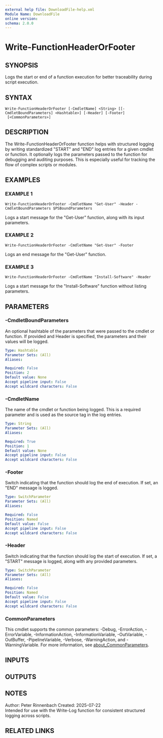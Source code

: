 ```yaml
---
external help file: DownloadFile-help.xml
Module Name: DownloadFile
online version:
schema: 2.0.0
---
```


# Write-FunctionHeaderOrFooter

## SYNOPSIS
Logs the start or end of a function execution for better traceability during script execution.

## SYNTAX

```
Write-FunctionHeaderOrFooter [-CmdletName] <String> [[-CmdletBoundParameters] <Hashtable>] [-Header] [-Footer]
 [<CommonParameters>]
```

## DESCRIPTION
The Write-FunctionHeaderOrFooter function helps with structured logging by writing standardized "START" and "END" log entries for a given cmdlet or function.
It optionally logs the parameters passed to the function for debugging and auditing purposes.
This is especially useful for tracking the flow of complex scripts or modules.

## EXAMPLES

### EXAMPLE 1
```
Write-FunctionHeaderOrFooter -CmdletName "Get-User" -Header -CmdletBoundParameters $PSBoundParameters
```

Logs a start message for the "Get-User" function, along with its input parameters.

### EXAMPLE 2
```
Write-FunctionHeaderOrFooter -CmdletName "Get-User" -Footer
```

Logs an end message for the "Get-User" function.

### EXAMPLE 3
```
Write-FunctionHeaderOrFooter -CmdletName "Install-Software" -Header
```

Logs a start message for the "Install-Software" function without listing parameters.

## PARAMETERS

### -CmdletBoundParameters
An optional hashtable of the parameters that were passed to the cmdlet or function.
If provided and Header is specified, the parameters and their values will be logged.

```yaml
Type: Hashtable
Parameter Sets: (All)
Aliases:

Required: False
Position: 2
Default value: None
Accept pipeline input: False
Accept wildcard characters: False
```

### -CmdletName
The name of the cmdlet or function being logged.
This is a required parameter and is used as the source tag in the log entries.

```yaml
Type: String
Parameter Sets: (All)
Aliases:

Required: True
Position: 1
Default value: None
Accept pipeline input: False
Accept wildcard characters: False
```

### -Footer
Switch indicating that the function should log the end of execution.
If set, an "END" message is logged.

```yaml
Type: SwitchParameter
Parameter Sets: (All)
Aliases:

Required: False
Position: Named
Default value: False
Accept pipeline input: False
Accept wildcard characters: False
```

### -Header
Switch indicating that the function should log the start of execution.
If set, a "START" message is logged, along with any provided parameters.

```yaml
Type: SwitchParameter
Parameter Sets: (All)
Aliases:

Required: False
Position: Named
Default value: False
Accept pipeline input: False
Accept wildcard characters: False
```

### CommonParameters
This cmdlet supports the common parameters: -Debug, -ErrorAction, -ErrorVariable, -InformationAction, -InformationVariable, -OutVariable, -OutBuffer, -PipelineVariable, -Verbose, -WarningAction, and -WarningVariable. For more information, see [about_CommonParameters](http://go.microsoft.com/fwlink/?LinkID=113216).

## INPUTS

## OUTPUTS

## NOTES
Author: Peter Rinnenbach
Created: 2025-07-22  
Intended for use with the Write-Log function for consistent structured logging across scripts.

## RELATED LINKS
